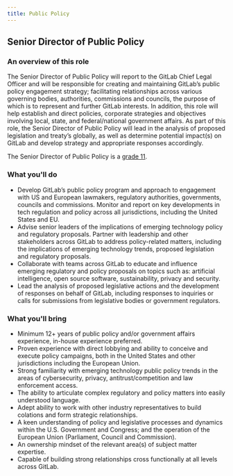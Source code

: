 ```yaml
---
title: Public Policy
---
```

## Senior Director of Public Policy

### An overview of this role

The Senior Director of Public Policy will report to the GitLab Chief Legal Officer and will be responsible for creating and maintaining GitLab’s public policy engagement strategy; facilitating relationships across various governing bodies, authorities, commissions and councils, the purpose of which is to represent and further GitLab interests. In addition, this role will help establish and direct policies, corporate strategies and objectives involving local, state, and federal/national government affairs. As part of this role, the Senior Director of Public Policy will lead in the analysis of proposed legislation and treaty’s globally, as well as determine potential impact(s) on GitLab and develop strategy and appropriate responses accordingly.

The Senior Director of Public Policy is a [grade 11](/handbook/total-rewards/compensation/compensation-calculator/#gitlab-job-grades).

### What you'll do

- Develop GitLab’s public policy program and approach to engagement with US and European lawmakers, regulatory authorities, governments, councils and commissions.
Monitor and report on key developments in tech regulation and policy across all jurisdictions, including the United States and EU.
- Advise senior leaders of the implications of emerging technology policy and regulatory proposals.
Partner with leadership and other stakeholders across GitLab to address policy-related matters, including the implications of emerging technology trends, proposed legislation and regulatory proposals.
- Collaborate with teams across GitLab to educate and influence emerging regulatory and policy proposals on topics such as: artificial intelligence, open source software, sustainability, privacy and security.
- Lead the analysis of proposed legislative actions and the development of responses on behalf of GitLab, including responses to inquiries or calls for submissions from legislative bodies or government regulators.

### What you'll bring

- Minimum 12+ years of public policy and/or government affairs experience, in-house experience preferred.
- Proven experience with direct lobbying and ability to conceive and execute policy campaigns, both in the United States and other jurisdictions including the European Union.
- Strong familiarity with emerging technology public policy trends in the areas of cybersecurity, privacy, antitrust/competition and law enforcement access.
- The ability to articulate complex regulatory and policy matters into easily understood language.
- Adept ability to work with other industry representatives to build colations and form strategic relationships.
- A keen understanding of policy and legislative processes and dynamics within the U.S. Government and Congress; and the operation of the European Union (Parliament, Council and Commission).
- An ownership mindset of the relevant area(s) of subject matter expertise.
- Capable of building strong relationships cross functionally at all levels across GitLab.
